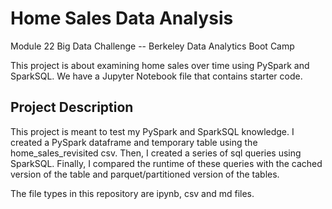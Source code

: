 # Home Sales Data Analysis
Module 22 Big Data Challenge -- Berkeley Data Analytics Boot Camp

This project is about examining home sales over time using PySpark and SparkSQL. We have a Jupyter Notebook file that contains starter code. 

## Project Description
This project is meant to test my PySpark and SparkSQL knowledge. I created a PySpark dataframe and temporary table using the home_sales_revisited csv. Then, I created a series of sql queries using SparkSQL. Finally, I compared the runtime of these queries with the cached version of the table and parquet/partitioned version of the tables.

The file types in this repository are ipynb, csv and md files.
